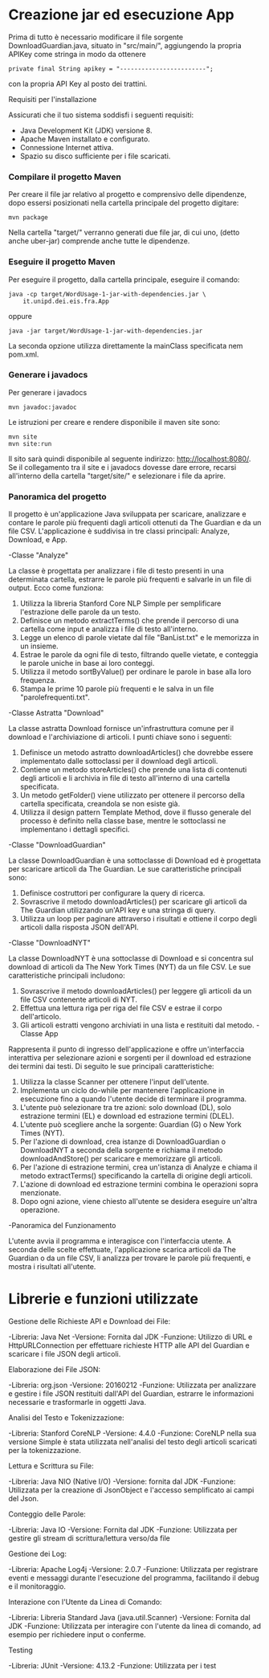 # Creazione jar ed esecuzione App

Prima di tutto è necessario modificare il file sorgente DownloadGuardian.java, situato in "src/main/", aggiungendo la propria APIKey come stringa in modo da ottenere 
    
    private final String apikey = "------------------------";

con la propria API Key al posto dei trattini.

Requisiti per l'installazione

Assicurati che il tuo sistema soddisfi i seguenti requisiti:
- Java Development Kit (JDK) versione 8. 
- Apache Maven installato e configurato.
- Connessione Internet attiva.
- Spazio su disco sufficiente per i file scaricati.

### Compilare il progetto Maven

Per creare il file jar relativo al progetto e comprensivo delle dipendenze, dopo essersi posizionati nella cartella principale del progetto digitare:

    mvn package

Nella cartella "target/" verranno generati due file jar, di cui uno, (detto anche uber-jar) comprende anche tutte le dipendenze.


### Eseguire il progetto Maven

Per eseguire il progetto, dalla cartella principale, eseguire il comando:

    java -cp target/WordUsage-1-jar-with-dependencies.jar \
        it.unipd.dei.eis.fra.App

oppure

    java -jar target/WordUsage-1-jar-with-dependencies.jar

La seconda opzione utilizza direttamente la mainClass specificata nem pom.xml.

### Generare i javadocs

Per generare i javadocs

    mvn javadoc:javadoc

Le istruzioni per creare e rendere disponibile il maven site sono:

    mvn site
    mvn site:run

Il sito sarà quindi disponibile al seguente indirizzo: [http://localhost:8080/](http://localhost:8080/).
Se il collegamento tra il site e i javadocs dovesse dare errore, recarsi all'interno della cartella "target/site/" e selezionare i file da aprire.

### Panoramica del progetto

Il progetto è un'applicazione Java sviluppata per scaricare, analizzare e contare le parole più frequenti dagli articoli
ottenuti da The Guardian e da un file CSV. L'applicazione è suddivisa in tre classi principali: Analyze, Download, e App.

-Classe "Analyze" 

La classe è progettata per analizzare i file di testo presenti in una determinata cartella, estrarre le parole più frequenti e salvarle in un file di output. Ecco come funziona:

1. Utilizza la libreria Stanford Core NLP Simple per semplificare l'estrazione delle parole da un testo.
2. Definisce un metodo extractTerms() che prende il percorso di una cartella come input e analizza i file di testo all'interno.
3. Legge un elenco di parole vietate dal file "BanList.txt" e le memorizza in un insieme.
4. Estrae le parole da ogni file di testo, filtrando quelle vietate, e conteggia le parole uniche in base ai loro conteggi.
5. Utilizza il metodo sortByValue() per ordinare le parole in base alla loro frequenza.
6. Stampa le prime 10 parole più frequenti e le salva in un file "parolefrequenti.txt".

-Classe Astratta "Download"

La classe astratta Download fornisce un'infrastruttura comune per il download e l'archiviazione di articoli. I punti chiave sono i seguenti:

1. Definisce un metodo astratto downloadArticles() che dovrebbe essere implementato dalle sottoclassi per il download degli articoli.
2. Contiene un metodo storeArticles() che prende una lista di contenuti degli articoli e li archivia in file di testo all'interno di una cartella specificata.
3. Un metodo getFolder() viene utilizzato per ottenere il percorso della cartella specificata, creandola se non esiste già.
4. Utilizza il design pattern Template Method, dove il flusso generale del processo è definito nella classe base, mentre le sottoclassi ne implementano i dettagli specifici.

-Classe "DownloadGuardian"

La classe DownloadGuardian è una sottoclasse di Download ed è progettata per scaricare articoli da The Guardian. Le sue caratteristiche principali sono:

1. Definisce costruttori per configurare la query di ricerca.
2. Sovrascrive il metodo downloadArticles() per scaricare gli articoli da The Guardian utilizzando un'API key e una stringa di query.
3. Utilizza un loop per paginare attraverso i risultati e ottiene il corpo degli articoli dalla risposta JSON dell'API.

-Classe "DownloadNYT"

La classe DownloadNYT è una sottoclasse di Download e si concentra sul download di articoli da The New York Times (NYT) da un file CSV. Le sue caratteristiche principali includono:

1. Sovrascrive il metodo downloadArticles() per leggere gli articoli da un file CSV contenente articoli di NYT.
2. Effettua una lettura riga per riga del file CSV e estrae il corpo dell'articolo.
3. Gli articoli estratti vengono archiviati in una lista e restituiti dal metodo.
-Classe App 

Rappresenta il punto di ingresso dell'applicazione e offre un'interfaccia interattiva per selezionare azioni e sorgenti per il download ed estrazione dei termini dai testi. Di seguito le sue principali caratteristiche:

1. Utilizza la classe Scanner per ottenere l'input dell'utente.
2. Implementa un ciclo do-while per mantenere l'applicazione in esecuzione fino a quando l'utente decide di terminare il programma.
3. L'utente può selezionare tra tre azioni: solo download (DL), solo estrazione termini (EL) e download ed estrazione termini (DLEL).
4. L'utente può scegliere anche la sorgente: Guardian (G) o New York Times (NYT).
5. Per l'azione di download, crea istanze di DownloadGuardian o DownloadNYT a seconda della sorgente e richiama il metodo downloadAndStore() per scaricare e memorizzare gli articoli.
6. Per l'azione di estrazione termini, crea un'istanza di Analyze e chiama il metodo extractTerms() specificando la cartella di origine degli articoli.
7. L'azione di download ed estrazione termini combina le operazioni sopra menzionate.
8. Dopo ogni azione, viene chiesto all'utente se desidera eseguire un'altra operazione.

-Panoramica del Funzionamento

L'utente avvia il programma e interagisce con l'interfaccia utente. A seconda delle scelte effettuate,
l'applicazione scarica articoli da The Guardian o da un file CSV, li analizza per trovare le parole più frequenti, e mostra i risultati all'utente.

# Librerie e funzioni utilizzate

Gestione delle Richieste API e Download dei File:

-Libreria: Java Net
-Versione: Fornita dal JDK
-Funzione: Utilizzo di URL e HttpURLConnection per effettuare richieste HTTP alle API del Guardian e scaricare i file JSON degli articoli.

Elaborazione dei File JSON:

-Libreria: org.json
-Versione: 20160212
-Funzione: Utilizzata per analizzare e gestire i file JSON restituiti dall'API del Guardian, estrarre le informazioni necessarie e trasformarle in oggetti Java.

Analisi del Testo e Tokenizzazione:

-Libreria: Stanford CoreNLP
-Versione: 4.4.0
-Funzione: CoreNLP nella sua versione Simple è stata utilizzata nell'analisi del testo degli articoli scaricati per la tokenizzazione.

Lettura e Scrittura su File:

-Libreria: Java NIO (Native I/O)
-Versione: fornita dal JDK
-Funzione: Utilizzata per la creazione di JsonObject e l'accesso semplificato ai campi del Json. 

Conteggio delle Parole:

-Libreria: Java IO
-Versione: Fornita dal JDK
-Funzione: Utilizzata per gestire gli stream di scrittura/lettura verso/da file

Gestione dei Log:

-Libreria: Apache Log4j
-Versione: 2.0.7
-Funzione: Utilizzata per registrare eventi e messaggi durante l'esecuzione del programma, facilitando il debug e il monitoraggio.

Interazione con l'Utente da Linea di Comando:

-Libreria: Libreria Standard Java (java.util.Scanner)
-Versione: Fornita dal JDK
-Funzione: Utilizzata per interagire con l'utente da linea di comando, ad esempio per richiedere input o conferme.

Testing

-Libreria: JUnit
-Versione: 4.13.2
-Funzione: Utilizzata per i test
